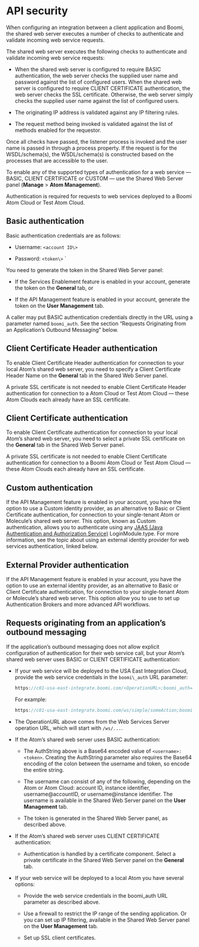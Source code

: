 # API security

<head>
  <meta name="guidename" content="API Management"/>
  <meta name="context" content="GUID-26e3ad02-b081-4e6f-afca-b5aa6a0e67ba"/>
</head>


When configuring an integration between a client application and Boomi, the shared web server executes a number of checks to authenticate and validate incoming web service requests.

The shared web server executes the following checks to authenticate and validate incoming web service requests:

-   When the shared web server is configured to require BASIC authentication, the web server checks the supplied user name and password against the list of configured users. When the shared web server is configured to require CLIENT CERTIFICATE authentication, the web server checks the SSL certificate. Otherwise, the web server simply checks the supplied user name against the list of configured users.

-   The originating IP address is validated against any IP filtering rules.

-   The request method being invoked is validated against the list of methods enabled for the requestor.


Once all checks have passed, the listener process is invoked and the user name is passed in through a process property. If the request is for the WSDL/schema\(s\), the WSDL/schema\(s\) is constructed based on the processes that are accessible to the user.

To enable any of the supported types of authentication for a web service — BASIC, CLIENT CERTIFICATE or CUSTOM — use the Shared Web Server panel \(**Manage** \> **Atom Management**\).

Authentication is required for requests to web services deployed to a Boomi Atom Cloud or Test Atom Cloud.

## Basic authentication

Basic authentication credentials are as follows:

-   Username: `<account ID\>`

-   Password: `<token\>`
`

You need to generate the token in the Shared Web Server panel:

-   If the Services Enablement feature is enabled in your account, generate the token on the **General** tab, or

-   If the API Management feature is enabled in your account, generate the token on the **User Management** tab.


A caller may put BASIC authentication credentials directly in the URL using a parameter named `boomi_auth`. See the section “Requests Originating from an Application’s Outbound Messaging” below.

## Client Certificate Header authentication

To enable Client Certificate Header authentication for connection to your local Atom’s shared web server, you need to specify a Client Certificate Header Name on the **General** tab in the Shared Web Server panel.

A private SSL certificate is not needed to enable Client Certificate Header authentication for connection to a Atom Cloud or Test Atom Cloud — these Atom Clouds each already have an SSL certificate.

## Client Certificate authentication

To enable Client Certificate authentication for connection to your local Atom’s shared web server, you need to select a private SSL certificate on the **General** tab in the Shared Web Server panel.

A private SSL certificate is not needed to enable Client Certificate authentication for connection to a Boomi Atom Cloud or Test Atom Cloud — these Atom Clouds each already have an SSL certificate.

## Custom authentication

If the API Management feature is enabled in your account, you have the option to use a Custom identity provider, as an alternative to Basic or Client Certificate authentication, for connection to your single-tenant Atom or Molecule’s shared web server. This option, known as Custom authentication, allows you to authenticate using any [JAAS \(Java Authentication and Authorization Service\)](http://docs.oracle.com/javase/7/docs/technotes/guides/security/jaas/JAASRefGuide.html) LoginModule.type. For more information, see the topic about using an external identity provider for web services authentication, linked below.

## External Provider authentication

If the API Management feature is enabled in your account, you have the option to use an external identity provider, as an alternative to Basic or Client Certificate authentication, for connection to your single-tenant Atom or Molecule’s shared web server. This option allow you to use to set up Authentication Brokers and more advanced API workflows.

## Requests originating from an application’s outbound messaging

If the application’s outbound messaging does not allow explicit configuration of authentication for their web service call, but your Atom’s shared web server uses BASIC or CLIENT CERTIFICATE authentication:

-   If your web service will be deployed to the USA East Integration Cloud, provide the web service credentials in the `boomi\_auth` URL parameter:

    ```java
    https://c01-usa-east-integrate.boomi.com/<OperationURL>;boomi_auth=<AuthString>
    ```

    For example:

    ```java
    https://c01-usa-east-integrate.boomi.com/ws/simple/someAction;boomi_auth=Zm9vOmJhcgo?blah=bazz
    ```

-   The OperationURL above comes from the Web Services Server operation URL, which will start with `/ws/...`.

-   If the Atom’s shared web server uses BASIC authentication:

    -   The AuthString above is a Base64 encoded value of `<username>:<token>`. Creating the AuthString parameter also requires the Base64 encoding of the colon between the username and token, so encode the entire string.

    -   The username can consist of any of the following, depending on the Atom or Atom Cloud: account ID, instance identifier, username@accountID, or username@instance identifier. The username is available in the Shared Web Server panel on the **User Management** tab.

    -   The token is generated in the Shared Web Server panel, as described above.

-   If the Atom’s shared web server uses CLIENT CERTIFICATE authentication:

    -   Authentication is handled by a certificate component. Select a private certificate in the Shared Web Server panel on the **General** tab.

-   If your web service will be deployed to a local Atom you have several options:

    -   Provide the web service credentials in the boomi\_auth URL parameter as described above.

    -   Use a firewall to restrict the IP range of the sending application. Or you can set up IP filtering, available in the Shared Web Server panel on the **User Management** tab.

    -   Set up SSL client certificates. 